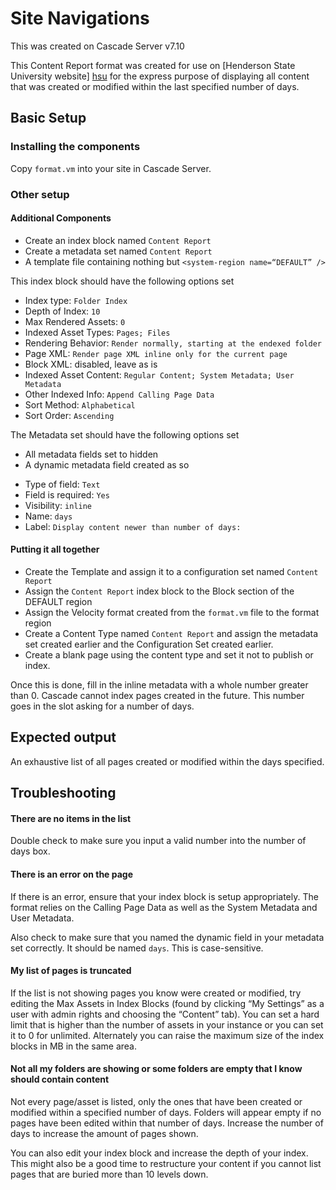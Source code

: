# Site Navigations

This was created on Cascade Server v7.10

This Content Report format was created for use on [Henderson State University website] [hsu] for the express purpose of displaying all content that was created or modified within the last specified number of days.

## Basic Setup

### Installing the components

Copy `format.vm` into your site in Cascade Server.

### Other setup

#### Additional Components

 - Create an index block named `Content Report`
 - Create a metadata set named `Content Report`
 - A template file containing nothing but `<system-region name=“DEFAULT” />`

This index block should have the following options set

 - Index type: `Folder Index`
 - Depth of Index: `10`
 - Max Rendered Assets: `0`
 - Indexed Asset Types: `Pages; Files`
 - Rendering Behavior: `Render normally, starting at the endexed folder`
 - Page XML: `Render page XML inline only for the current page`
 - Block XML: disabled, leave as is
 - Indexed Asset Content: `Regular Content; System Metadata; User Metadata`
 - Other Indexed Info: `Append Calling Page Data`
 - Sort Method: `Alphabetical`
 - Sort Order: `Ascending`

The Metadata set should have the following options set
 - All metadata fields set to hidden
 - A dynamic metadata field created as so
  * Type of field: `Text`
  * Field is required: `Yes`
  * Visibility: `inline`
  * Name: `days`
  * Label: `Display content newer than number of days:`

#### Putting it all together

 - Create the Template and assign it to a configuration set named `Content Report`
 - Assign the `Content Report` index block to the Block section of the DEFAULT region
 - Assign the Velocity format created from the `format.vm` file to the format region
 - Create a Content Type named `Content Report` and assign the metadata set created earlier and the Configuration Set created earlier.
 - Create a blank page using the content type and set it not to publish or index.

Once this is done, fill in the inline metadata with a whole number greater than 0. Cascade cannot index pages created in the future. This number goes in the slot asking for a number of days.

## Expected output

An exhaustive list of all pages created or modified within the days specified.

## Troubleshooting

#### There are no items in the list

Double check to make sure you input a valid number into the number of days box.

#### There is an error on the page

If there is an error, ensure that your index block is setup appropriately. The format relies on the Calling Page Data as well as the System Metadata and User Metadata.

Also check to make sure that you named the dynamic field in your metadata set correctly. It should be named `days`. This is case-sensitive.

#### My list of pages is truncated

If the list is not showing pages you know were created or modified, try editing the Max Assets in Index Blocks (found by clicking “My Settings” as a user with admin rights and choosing the “Content” tab). You can set a hard limit that is higher than the number of assets in your instance or you can set it to 0 for unlimited. Alternately you can raise the maximum size of the index blocks in MB in the same area.

#### Not all my folders are showing or some folders are empty that I know should contain content

Not every page/asset is listed, only the ones that have been created or modified within a specified number of days. Folders will appear empty if no pages have been edited within that number of days. Increase the number of days to increase the amount of pages shown.

You can also edit your index block and increase the depth of your index. This might also be a good time to restructure your content if you cannot list pages that are buried more than 10 levels down.

[hsu]: http://www.hsu.edu
